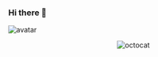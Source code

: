 ### Hi there 👋

<!--
**jdacode/jdacode** is a ✨ _special_ ✨ repository because its `README.md` (this file) appears on your GitHub profile.

Here are some ideas to get you started:

- 🔭 I’m currently working on ...
- 🌱 I’m currently learning ...
- 👯 I’m looking to collaborate on ...
- 🤔 I’m looking for help with ...
- 💬 Ask me about ...
- 📫 How to reach me: ...
- 😄 Pronouns: ...
- ⚡ Fun fact: ...
-->

![avatar](../master/jdacode/privateinvestocat.jpg)

<p align="center">
  <img src="../master/daftpunktocat-thomas.gif " alt="octocat"/>
</p>
